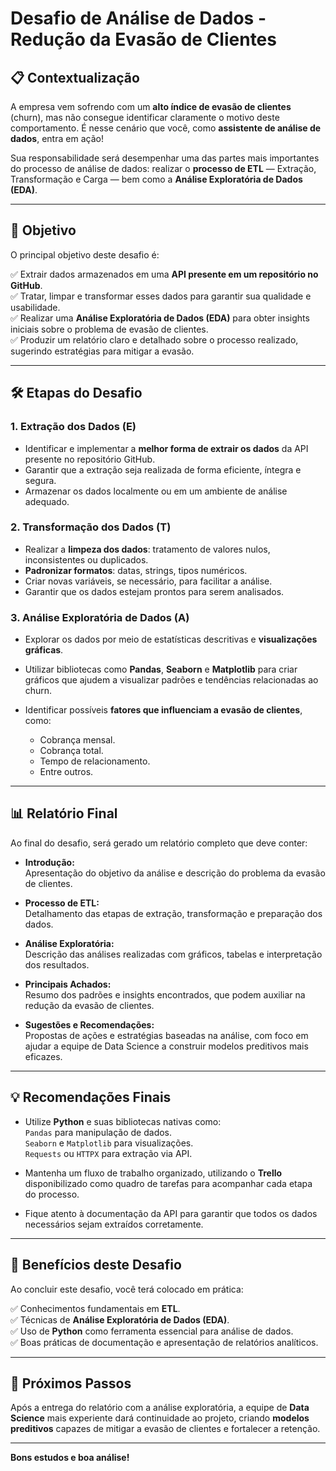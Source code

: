 # Desafio de Análise de Dados - Redução da Evasão de Clientes

## 📋 Contextualização

A empresa vem sofrendo com um **alto índice de evasão de clientes** (churn), mas não consegue identificar claramente o motivo deste comportamento. É nesse cenário que você, como **assistente de análise de dados**, entra em ação! 

Sua responsabilidade será desempenhar uma das partes mais importantes do processo de análise de dados: realizar o **processo de ETL** — Extração, Transformação e Carga — bem como a **Análise Exploratória de Dados (EDA)**.

---

## 🎯 Objetivo

O principal objetivo deste desafio é:

✅ Extrair dados armazenados em uma **API presente em um repositório no GitHub**.  
✅ Tratar, limpar e transformar esses dados para garantir sua qualidade e usabilidade.  
✅ Realizar uma **Análise Exploratória de Dados (EDA)** para obter insights iniciais sobre o problema de evasão de clientes.  
✅ Produzir um relatório claro e detalhado sobre o processo realizado, sugerindo estratégias para mitigar a evasão.

---

## 🛠️ Etapas do Desafio

### **1. Extração dos Dados (E)**

- Identificar e implementar a **melhor forma de extrair os dados** da API presente no repositório GitHub.
- Garantir que a extração seja realizada de forma eficiente, íntegra e segura.
- Armazenar os dados localmente ou em um ambiente de análise adequado.

### **2. Transformação dos Dados (T)**

- Realizar a **limpeza dos dados**: tratamento de valores nulos, inconsistentes ou duplicados.
- **Padronizar formatos**: datas, strings, tipos numéricos.
- Criar novas variáveis, se necessário, para facilitar a análise.
- Garantir que os dados estejam prontos para serem analisados.

### **3. Análise Exploratória de Dados (A)**

- Explorar os dados por meio de estatísticas descritivas e **visualizações gráficas**.
- Utilizar bibliotecas como **Pandas**, **Seaborn** e **Matplotlib** para criar gráficos que ajudem a visualizar padrões e tendências relacionadas ao churn.
- Identificar possíveis **fatores que influenciam a evasão de clientes**, como:

  - Cobrança mensal.
  - Cobrança total.
  - Tempo de relacionamento.
  - Entre outros.

---

## 📊 Relatório Final

Ao final do desafio, será gerado um relatório completo que deve conter:

- **Introdução:**  
  Apresentação do objetivo da análise e descrição do problema da evasão de clientes.

- **Processo de ETL:**  
  Detalhamento das etapas de extração, transformação e preparação dos dados.

- **Análise Exploratória:**  
  Descrição das análises realizadas com gráficos, tabelas e interpretação dos resultados.

- **Principais Achados:**  
  Resumo dos padrões e insights encontrados, que podem auxiliar na redução da evasão de clientes.

- **Sugestões e Recomendações:**  
  Propostas de ações e estratégias baseadas na análise, com foco em ajudar a equipe de Data Science a construir modelos preditivos mais eficazes.

---

## 💡 Recomendações Finais

- Utilize **Python** e suas bibliotecas nativas como:  
  `Pandas` para manipulação de dados.  
  `Seaborn` e `Matplotlib` para visualizações.  
  `Requests` ou `HTTPX` para extração via API.

- Mantenha um fluxo de trabalho organizado, utilizando o **Trello** disponibilizado como quadro de tarefas para acompanhar cada etapa do processo.

- Fique atento à documentação da API para garantir que todos os dados necessários sejam extraídos corretamente.

---

## 🚀 Benefícios deste Desafio

Ao concluir este desafio, você terá colocado em prática:

✅ Conhecimentos fundamentais em **ETL**.  
✅ Técnicas de **Análise Exploratória de Dados (EDA)**.  
✅ Uso de **Python** como ferramenta essencial para análise de dados.  
✅ Boas práticas de documentação e apresentação de relatórios analíticos.

---

## 👥 Próximos Passos

Após a entrega do relatório com a análise exploratória, a equipe de **Data Science** mais experiente dará continuidade ao projeto, criando **modelos preditivos** capazes de mitigar a evasão de clientes e fortalecer a retenção.

---

**Bons estudos e boa análise!**  
